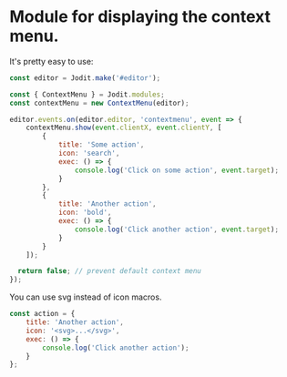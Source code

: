 # Module for displaying the context menu.

It's pretty easy to use:

```js
const editor = Jodit.make('#editor');

const { ContextMenu } = Jodit.modules;
const contextMenu = new ContextMenu(editor);

editor.events.on(editor.editor, 'contextmenu', event => {
	contextMenu.show(event.clientX, event.clientY, [
		{
			title: 'Some action',
			icon: 'search',
			exec: () => {
				console.log('Click on some action', event.target);
			}
		},
		{
			title: 'Another action',
			icon: 'bold',
			exec: () => {
				console.log('Click another action', event.target);
			}
		}
	]);

  return false; // prevent default context menu
});
```

You can use svg instead of icon macros.

```js
const action = {
	title: 'Another action',
	icon: '<svg>...</svg>',
	exec: () => {
		console.log('Click another action');
	}
};
```
